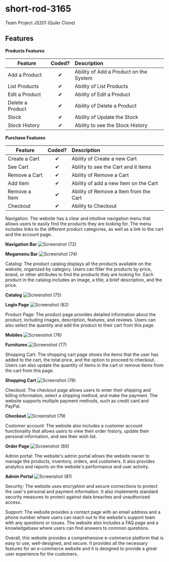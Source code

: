 # short-rod-3165
Team Project JS201 (Quikr Clone)
## Features

<b>Products Features</b>

| Feature  |  Coded?       | Description  |
|----------|:-------------:|:-------------|
| Add a Product | &#10004; | Ability of Add a Product on the System |
| List Products | &#10004; | Ability of List Products |
| Edit a Product | &#10004; | Ability of Edit a Product |
| Delete a Product | &#10004; | Ability of Delete a Product |
| Stock | &#10004; | Ability of Update the Stock |
| Stock History | &#10004; | Ability to see the Stock History |

<b>Purchase Features</b>

| Feature  |  Coded?       | Description  |
|----------|:-------------:|:-------------|
| Create a Cart | &#10004; | Ability of Create a new Cart |
| See Cart | &#10004; | Ability to see the Cart and it items |
| Remove a Cart | &#10004; | Ability of Remove a Cart |
| Add Item | &#10004; | Ability of add a new Item on the Cart |
| Remove a Item | &#10004; | Ability of Remove a Item from the Cart |
| Checkout | &#10004; | Ability to Checkout |


Navigation: The website has a clear and intuitive navigation menu that allows users to easily find the products they are looking for. The menu includes links to the different product categories, as well as a link to the cart and the account page.


**Navigation Bar**
![Screenshot (72)](https://user-images.githubusercontent.com/115489722/213989789-29c596a2-af1b-4521-9f6f-6d93121ab736.png)

**Megamenu Bar**
![Screenshot (74)](https://user-images.githubusercontent.com/115489722/213990663-75d68567-2ed8-43aa-bbdf-5eb2d2f89ebd.png)

Catalog: The product catalog displays all the products available on the website, organized by category. Users can filter the products by price, brand, or other attributes to find the products they are looking for. Each product in the catalog includes an image, a title, a brief description, and the price.

**Catalog**
![Screenshot (75)](https://user-images.githubusercontent.com/115489722/213990546-86551185-9e6c-4c34-a8ae-53b1488010ed.png)

**Login Page**
![Screenshot (82)](https://user-images.githubusercontent.com/115489722/213993030-4345c1fa-65bc-4b75-96cf-76309434fc61.png)

Product Page: The product page provides detailed information about the product, including images, description, features, and reviews. Users can also select the quantity and add the product to their cart from this page.

**Mobiles**
![Screenshot (76)](https://user-images.githubusercontent.com/115489722/213990981-dc3ee941-1b7c-4511-aa2c-cb9731744533.png)

**Furnitures**
![Screenshot (77)](https://user-images.githubusercontent.com/115489722/213991038-21daf442-9d6b-463e-9ac3-dc1d8886d569.png)

Shopping Cart: The shopping cart page shows the items that the user has added to the cart, the total price, and the option to proceed to checkout. Users can also update the quantity of items in the cart or remove items from the cart from this page.

**Shopping Cart**
![Screenshot (78)](https://user-images.githubusercontent.com/115489722/213991448-c2293932-698f-4f32-b322-bd4cfa7941df.png)

Checkout: The checkout page allows users to enter their shipping and billing information, select a shipping method, and make the payment. The website supports multiple payment methods, such as credit card and PayPal.

**Checkout**
![Screenshot (79)](https://user-images.githubusercontent.com/115489722/213991620-ea9d4eb3-bda8-4509-b51b-97228473d066.png)

Customer account: The website also includes a customer account functionality that allows users to view their order history, update their personal information, and see their wish list.

**Order Page**
![Screenshot (80)](https://user-images.githubusercontent.com/115489722/213991699-9aab3c5e-9aaf-4c2e-a553-75aeabf008f6.png)

Admin portal: The website's admin portal allows the website owner to manage the products, inventory, orders, and customers. It also provides analytics and reports on the website's performance and user activity.

**Admin Portal**
![Screenshot (81)](https://user-images.githubusercontent.com/115489722/213991733-91e11d34-5cea-43c1-be45-670e11072274.png)

Security: The website uses encryption and secure connections to protect the user's personal and payment information. It also implements standard security measures to protect against data breaches and unauthorized access.

Support: The website provides a contact page with an email address and a phone number where users can reach out to the website's support team with any questions or issues. The website also includes a FAQ page and a knowledgebase where users can find answers to common questions.

Overall, this website provides a comprehensive e-commerce platform that is easy to use, well-designed, and secure. It provides all the necessary features for an e-commerce website and it is designed to provide a great user experience for the customers.
